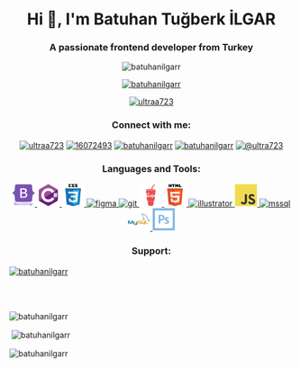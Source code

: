 <h1 align="center">Hi 👋, I'm Batuhan Tuğberk İLGAR</h1>
<h3 align="center">A passionate frontend developer from Turkey</h3>

<p align="center"> <img src="https://komarev.com/ghpvc/?username=batuhanilgarr&label=Profile%20views&color=0e75b6&style=flat" alt="batuhanilgarr" /> </p>

<p align="center"> <a href="https://github.com/ryo-ma/github-profile-trophy"><img src="https://github-profile-trophy.vercel.app/?username=batuhanilgarr" alt="batuhanilgarr" /></a> </p>

<p align="center"> <a href="https://twitter.com/ultraa723" target="blank"><img src="https://img.shields.io/twitter/follow/ultraa723?logo=twitter&style=for-the-badge" alt="ultraa723" /></a> </p>

<h3 align="center">Connect with me:</h3>
<p align="center">
<a href="https://twitter.com/ultraa723" target="blank"><img align="center" src="https://raw.githubusercontent.com/rahuldkjain/github-profile-readme-generator/master/src/images/icons/Social/twitter.svg" alt="ultraa723" height="30" width="40" /></a>
<a href="https://stackoverflow.com/users/16072493" target="blank"><img align="center" src="https://raw.githubusercontent.com/rahuldkjain/github-profile-readme-generator/master/src/images/icons/Social/stack-overflow.svg" alt="16072493" height="30" width="40" /></a>
<a href="https://instagram.com/batuhanilgarr" target="blank"><img align="center" src="https://raw.githubusercontent.com/rahuldkjain/github-profile-readme-generator/master/src/images/icons/Social/instagram.svg" alt="batuhanilgarr" height="30" width="40" /></a>
<a href="https://www.hackerrank.com/batuhanilgarr" target="blank"><img align="center" src="https://raw.githubusercontent.com/rahuldkjain/github-profile-readme-generator/master/src/images/icons/Social/hackerrank.svg" alt="batuhanilgarr" height="30" width="40" /></a>
<a href="https://www.hackerearth.com/@ultra723" target="blank"><img align="center" src="https://raw.githubusercontent.com/rahuldkjain/github-profile-readme-generator/master/src/images/icons/Social/hackerearth.svg" alt="@ultra723" height="30" width="40" /></a>
</p>

<h3 align="center">Languages and Tools:</h3>
<p align="center"> <a href="https://getbootstrap.com" target="_blank" rel="noreferrer"> <img src="https://raw.githubusercontent.com/devicons/devicon/master/icons/bootstrap/bootstrap-plain-wordmark.svg" alt="bootstrap" width="40" height="40"/> </a> <a href="https://www.w3schools.com/cs/" target="_blank" rel="noreferrer"> <img src="https://raw.githubusercontent.com/devicons/devicon/master/icons/csharp/csharp-original.svg" alt="csharp" width="40" height="40"/> </a> <a href="https://www.w3schools.com/css/" target="_blank" rel="noreferrer"> <img src="https://raw.githubusercontent.com/devicons/devicon/master/icons/css3/css3-original-wordmark.svg" alt="css3" width="40" height="40"/> </a> <a href="https://www.figma.com/" target="_blank" rel="noreferrer"> <img src="https://www.vectorlogo.zone/logos/figma/figma-icon.svg" alt="figma" width="40" height="40"/> </a> <a href="https://git-scm.com/" target="_blank" rel="noreferrer"> <img src="https://www.vectorlogo.zone/logos/git-scm/git-scm-icon.svg" alt="git" width="40" height="40"/> </a> <a href="https://gulpjs.com" target="_blank" rel="noreferrer"> <img src="https://raw.githubusercontent.com/devicons/devicon/master/icons/gulp/gulp-plain.svg" alt="gulp" width="40" height="40"/> </a> <a href="https://www.w3.org/html/" target="_blank" rel="noreferrer"> <img src="https://raw.githubusercontent.com/devicons/devicon/master/icons/html5/html5-original-wordmark.svg" alt="html5" width="40" height="40"/> </a> <a href="https://www.adobe.com/in/products/illustrator.html" target="_blank" rel="noreferrer"> <img src="https://www.vectorlogo.zone/logos/adobe_illustrator/adobe_illustrator-icon.svg" alt="illustrator" width="40" height="40"/> </a> <a href="https://developer.mozilla.org/en-US/docs/Web/JavaScript" target="_blank" rel="noreferrer"> <img src="https://raw.githubusercontent.com/devicons/devicon/master/icons/javascript/javascript-original.svg" alt="javascript" width="40" height="40"/> </a> <a href="https://www.microsoft.com/en-us/sql-server" target="_blank" rel="noreferrer"> <img src="https://www.svgrepo.com/show/303229/microsoft-sql-server-logo.svg" alt="mssql" width="40" height="40"/> </a> <a href="https://www.mysql.com/" target="_blank" rel="noreferrer"> <img src="https://raw.githubusercontent.com/devicons/devicon/master/icons/mysql/mysql-original-wordmark.svg" alt="mysql" width="40" height="40"/> </a> <a href="https://www.photoshop.com/en" target="_blank" rel="noreferrer"> <img src="https://raw.githubusercontent.com/devicons/devicon/master/icons/photoshop/photoshop-line.svg" alt="photoshop" width="40" height="40"/> </a> </p>

<h3 align="center">Support:</h3>
<p><a href="https://www.buymeacoffee.com/batuhanilgarr"> <img align="center" src="https://cdn.buymeacoffee.com/buttons/v2/default-yellow.png" height="50" width="210" alt="batuhanilgarr" /></a></p><br><br>

<p><img align="center" src="https://github-readme-stats.vercel.app/api/top-langs?username=batuhanilgarr&show_icons=true&locale=en&layout=compact" alt="batuhanilgarr" /></p>

<p>&nbsp;<img align="center" src="https://github-readme-stats.vercel.app/api?username=batuhanilgarr&show_icons=true&locale=en" alt="batuhanilgarr" /></p>

<p><img align="center" src="https://github-readme-streak-stats.herokuapp.com/?user=batuhanilgarr&" alt="batuhanilgarr" /></p>
